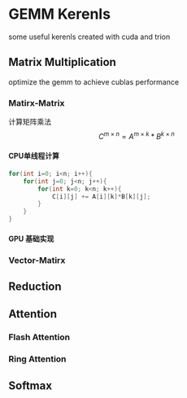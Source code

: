 # GEMM Kerenls

some useful kerenls created with cuda and trion

## Matrix Multiplication
optimize the gemm to achieve cublas performance

### Matirx-Matrix
计算矩阵乘法
$$
C^{m\times n} = A^{m\times k} * B^{k\times n}
$$
#### CPU单线程计算
```c++
for(int i=0; i<n; i++){
    for(int j=0; j<n; j++){
        for(int k=0; k<n; k++){
            C[i][j] += A[i][k]*B[k][j];
        }
    }
}
```

#### GPU 基础实现
















### Vector-Matirx

## Reduction

## Attention

### Flash Attention

### Ring Attention


## Softmax



